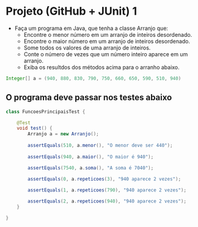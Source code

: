 
# Projeto (GitHub + JUnit) 1

- Faça um programa em Java, que tenha a classe Arranjo que:
  - Encontre o menor número em um arranjo de inteiros desordenado.
  - Encontre o maior número em um arranjo de inteiros desordenado.
  - Some todos os valores de uma arranjo de inteiros.
  - Conte o número de vezes que um número inteiro aparece em um arranjo.
  - Exiba os resultdos dos métodos acima para o arranho abaixo.

```java
Integer[] a = (940, 880, 830, 790, 750, 660, 650, 590, 510, 940)
```

## O programa deve passar nos testes abaixo

```Java
class FuncoesPrincipaisTest {

	@Test
	void test() {
		Arranjo a = new Arranjo();
		
		assertEquals(510, a.menor(), "O menor deve ser 440");
		
		assertEquals(940, a.maior(), "O maior é 940");

		assertEquals(7540, a.soma(), "A soma é 7040");
		
		assertEquals(0, a.repeticoes(3), "940 aparece 2 vezes");

		assertEquals(1, a.repeticoes(790), "940 aparece 2 vezes");

		assertEquals(2, a.repeticoes(940), "940 aparece 2 vezes");
	}

}
```
